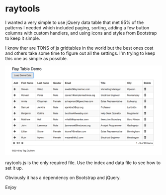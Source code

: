 # raytools
I wanted a very simple to use jQuery data table that met 95% of the patterns I needed which included paging, sorting, 
adding a few button columns with custom handlers, and using icons and styles from Bootstrap to keep it simple.

I know ther are TONS of js gridtables in the world but the best ones cost and others take some time to figure out all the settings.
I'm trying to keep this one as simple as possible.

![Raytools data grid](/Screenshots/screen.png)

raytools.js is the only required file.
Use the index and data file to see how to set it up.

Obviously it has a dependency on Bootstrap and jQuery.

Enjoy
